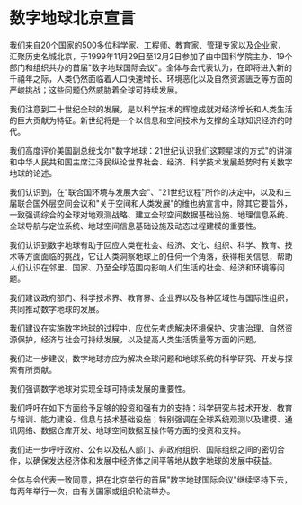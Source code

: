 # 数字地球北京宣言
我们来自20个国家的500多位科学家、工程师、教育家、管理专家以及企业家，汇聚历史名城北京，于1999年11月29日至12月2日参加了由中国科学院主办、19个部门和组织共办的首届"数字地球国际会议"。全体与会代表认为，在即将进入新的千禧年之际，人类仍然面临着人口快速增长、环境恶化以及自然资源匮乏等方面的严峻挑战；这些问题仍然威胁着全球可持续发展。

我们注意到二十世纪全球的发展，是以科学技术的辉煌成就对经济增长和人类生活的巨大贡献为特征。新世纪将是一个以信息和空间技术为支撑的全球知识经济的时代。

我们高度评价美国副总统戈尔"数字地球：21世纪认识我们这颗星球的方式"的讲演和中华人民共和国主席江泽民纵论世界社会、经济、科学技术发展趋势时有关数字地球的论述。

我们认识到，在"联合国环境与发展大会"、"21世纪议程"所作的决定中，以及和三届联合国外层空间会议和"关于空间和人类发展"的维也纳宣言中，除其它要旨外，一致强调综合的全球对地观测战略、建立全球空间数据基础设施、地理信息系统、全球导航与定位系统、地球空间信息基础设施及动态过程建模的重要性。

我们认识到数字地球有助于回应人类在社会、经济、文化、组织、科学、教育、技术等方面面临的挑战，它让人类洞察地球上的任何一个角落，获得相关信息，帮助人们认识在邻里、国家、乃至全球范围内影响人们生活的社会、经济和环境等问题。

我们建议政府部门、科学技术界、教育界、企业界以及各种区域性与国际性组织，共同推动数字地球的发展。

我们建议在实施数字地球的过程中，应优先考虑解决环境保护、灾害治理、自然资源保护，经济与社会可持续发展，以及提高人类生活质量等方面的问题。

我们进一步建议，数字地球亦应为解决全球问题和地球系统的科学研究、开发与探索有所贡献。

我们强调数字地球对实现全球可持续发展的重要性。

我们呼吁在如下方面给予足够的投资和强有力的支持：科学研究与技术开发、教育与培训、能力建设、信息与技术基础设施；特别强调在全球系统观测以及建模、通讯网络、数据仓库开发、地球空间数据互操作等方面的投资和支持。

我们进一步呼吁政府、公有以及私人部门、非政府组织、国际组织之间的密切合作，以确保发达经济体和发展中经济体之间平等地从数字地球的发展中获益。

全体与会代表一致同意，把在北京举行的首届"数字地球国际会议"继续坚持下去，每两年举行一次，由有关国家或组织轮流举办。